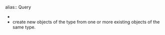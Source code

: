 alias:: Query

-
- create new objects of the type from one or more existing objects of the same type.